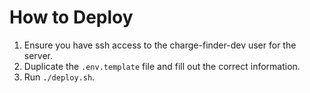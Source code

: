 # How to Deploy
1. Ensure you have ssh access to the charge-finder-dev user for the server.
2. Duplicate the `.env.template` file and fill out the correct information.
3. Run `./deploy.sh`.